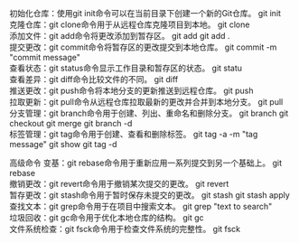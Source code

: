 初始化仓库：使用git init命令可以在当前目录下创建一个新的Git仓库。 git init  
克隆仓库：git clone命令用于从远程仓库克隆项目到本地。 git clone <repository-url>  
添加文件：git add命令将更改添加到暂存区。 git add <file-name> git add .  
提交更改：git commit命令将暂存区的更改提交到本地仓库。 git commit -m "commit message"  
查看状态：git status命令显示工作目录和暂存区的状态。 git statu  
查看差异：git diff命令比较文件的不同。 git diff  
推送更改：git push命令将本地分支的更新推送到远程仓库。 git push <remote-name> <branch-name>  
拉取更新：git pull命令从远程仓库拉取最新的更改并合并到本地分支。 git pull <remote-name> <branch-name>  
分支管理：git branch命令用于创建、列出、重命名和删除分支。 git branch <branch-name> git checkout <branch-name> git merge <branch-name> git branch -d <branch-name>  
标签管理：git tag命令用于创建、查看和删除标签。 git tag -a <tag-name> -m "tag message" git show <tag-name> git tag -d <tag-name>  

高级命令
变基：git rebase命令用于重新应用一系列提交到另一个基础上。 git rebase <branch-name>  
撤销更改：git revert命令用于撤销某次提交的更改。 git revert <commit-id>  
暂存更改：git stash命令用于暂时保存未提交的更改。 git stash git stash apply  
查找文本：git grep命令用于在项目中搜索文本。 git grep "text to search"  
垃圾回收：git gc命令用于优化本地仓库的结构。 git gc  
文件系统检查：git fsck命令用于检查文件系统的完整性。 git fsck  